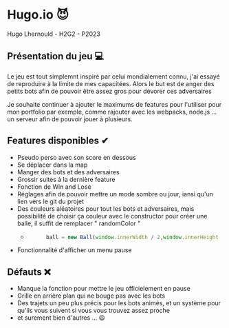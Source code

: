 # Hugo.io  😈

Hugo Lhernould - H2G2 - P2023

## Présentation du jeu 💻

Le jeu est tout simplemnt inspiré par celui mondialement connu, j'ai essayé de reproduire à la limite de mes capacitées.
Alors le but est de anger des petits bots afin de pouvoir être assez gros pour dévorer ces adversaires

Je souhaite continuer à ajouter le maximums de features pour l'utiliser pour mon portfolio par exemple, comme rajouter avec les webpacks, node.js ... un serveur afin de pouvoir jouer à plusieurs.

## Features disponibles ✔

- Pseudo perso avec son score en dessous
- Se déplacer dans la map
- Manger des bots et des adversaires
- Grossir suites à la dernière feature
- Fonction de Win and Lose
- Réglages afin de pouvoir mettre un mode sombre ou jour, iansi qu'un lien vers le git du projet
- Des couleurs aléatoires pour tout les bots et adversaires, mais possibilité de choisir ça couleur avec le constructor pour créer une balle, il suffit de remplacer " randomColor "
    - ```js
            ball = new Ball(window.innerWidth / 2,window.innerHeight  / 2,32,randomColor, true, nicknameDiv, true)
        ```
- Fonctionnalité d'afficher un menu pause 

## Défauts ❌

- Manque la fonction pour mettre le jeu officielement en pause
- Grille en arrière plan qui ne bouge pas avec les bots
- Des trajets un peu plus précis pour les bots animés, et un système pour qu'ils vous suivent si vous vous trouvez assez proche
- et surement bien d'autres ...  😃

